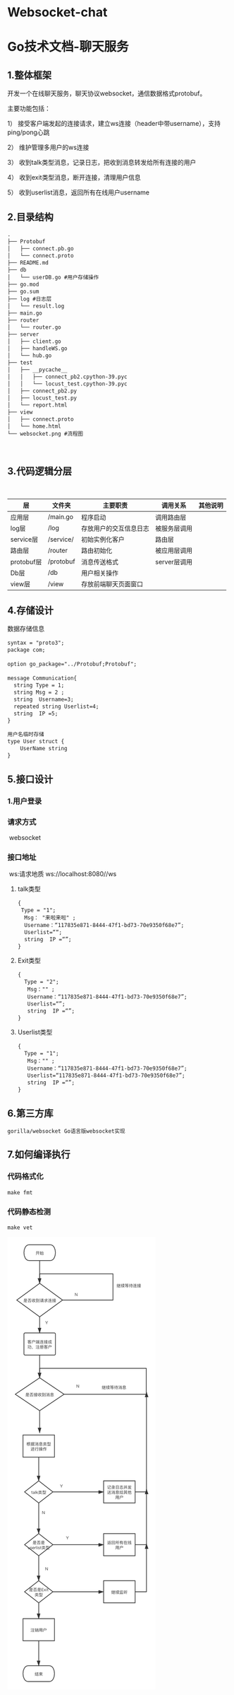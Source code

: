 # Websocket-chat

# Go技术文档-聊天服务

## 1.整体框架

开发一个在线聊天服务，聊天协议websocket，通信数据格式protobuf。

主要功能包括：

1） 接受客户端发起的连接请求，建立ws连接（header中带username），支持ping/pong心跳

2） 维护管理多用户的ws连接

3） 收到talk类型消息，记录日志，把收到消息转发给所有连接的用户

4） 收到exit类型消息，断开连接，清理用户信息

5） 收到userlist消息，返回所有在线用户username

## 2.目录结构

```
.
├── Protobuf
│   ├── connect.pb.go
│   └── connect.proto
├── README.md
├── db
│   └── userDB.go #用户存储操作
├── go.mod
├── go.sum
├── log #日志层
│   └── result.log
├── main.go
├── router
│   └── router.go
├── server
│   ├── client.go
│   ├── handleWS.go
│   └── hub.go
├── test
│   ├── __pycache__
│   │   ├── connect_pb2.cpython-39.pyc
│   │   └── locust_test.cpython-39.pyc
│   ├── connect_pb2.py
│   ├── locust_test.py
│   └── report.html
├── view
│   ├── connect.proto
│   └── home.html
└── websocket.png #流程图



```



## 3.代码逻辑分层

​	

| 层         | 文件夹    | 主要职责               | 调用关系     | 其他说明 |
| ---------- | --------- | ---------------------- | ------------ | -------- |
| 应用层     | /main.go  | 程序启动               | 调用路由层   |          |
| log层      | /log      | 存放用户的交互信息日志 | 被服务层调用 |          |
| service层  | /service/ | 初始实例化客户         | 路由层       |          |
| 路由层     | /router   | 路由初始化             | 被应用层调用 |          |
| protobuf层 | /protobuf | 消息传送格式           | server层调用 |          |
| Db层       | /db       | 用户相关操作           |              |          |
| view层     | /view     | 存放前端聊天页面窗口   |              |          |



## 4.存储设计

数据存储信息

```
syntax = "proto3";
package com;

option go_package="../Protobuf;Protobuf";

message Communication{
  string Type = 1;
  string Msg = 2 ;
  string  Username=3;
  repeated string Userlist=4;
  string  IP =5;
}

```

```
用户名临时存储
type User struct {
	UserName string
}
```



## 5.接口设计

### 1.用户登录

### 	请求方式

​		websocket

### 	接口地址

​		ws:请求地质 ws://localhost:8080//ws

1. talk类型

   ```
   {
   	Type = "1";
     Msg： "来啦来啦" ;
     Username：“117835e871-8444-47f1-bd73-70e9350f68e7”;
     Userlist=““;
     string  IP =“”;
   }
   ```

2. Exit类型

   ```
   {
   	 Type = "2";
      Msg："" ;
      Username：“117835e871-8444-47f1-bd73-70e9350f68e7”;
      Userlist=“”;
      string  IP =“”;
   }
   ```

3. Userlist类型

   ```
   {
   	 Type = "1";
      Msg："" ;
      Username：“117835e871-8444-47f1-bd73-70e9350f68e7”;
      Userlist=“117835e871-8444-47f1-bd73-70e9350f68e7”;
      string  IP =“”;
   }
   ```

   ### 

## 6.第三方库

```
gorilla/websocket Go语言版websocket实现

```

## 7.如何编译执行

### 代码格式化

```
make fmt
```

### 代码静态检测

```
make vet
```



![websocket](websocket.png)

